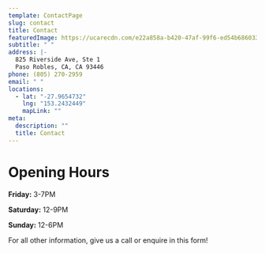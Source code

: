 ```yaml
---
template: ContactPage
slug: contact
title: Contact
featuredImage: https://ucarecdn.com/e22a858a-b420-47af-99f6-ed54b6860333/
subtitle: " "
address: |-
  825 Riverside Ave, Ste 1
  Paso Robles, CA, CA 93446
phone: (805) 270-2959
email: " "
locations:
  - lat: "-27.9654732"
    lng: "153.2432449"
    mapLink: ""
meta:
  description: ""
  title: Contact
---
```


# Opening Hours
**Friday:** 3-7PM

**Saturday:** 12-9PM

**Sunday:** 12-6PM

For all other information, give us a call or enquire in this form!
